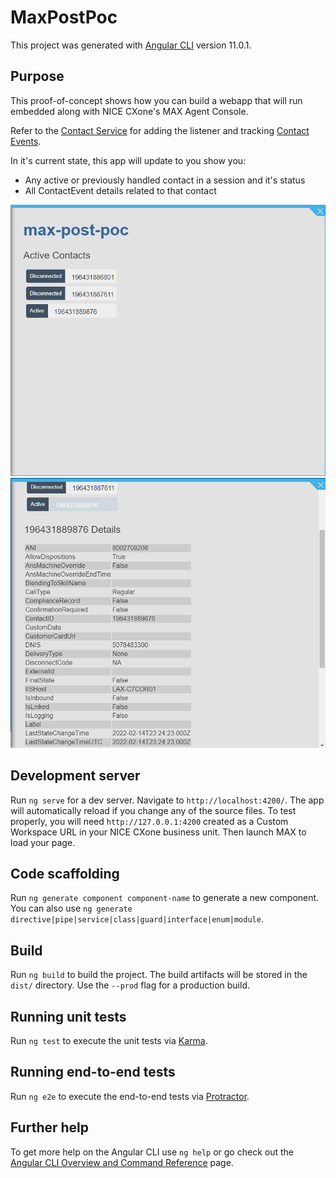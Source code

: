 # MaxPostPoc

This project was generated with [Angular CLI](https://github.com/angular/angular-cli) version 11.0.1.

## Purpose
This proof-of-concept shows how you can build a webapp that will run embedded along with NICE CXone's MAX Agent Console. 

Refer to the [Contact Service](src/app/contacts/contact.service.ts) for adding the listener and tracking [Contact Events](src/app/types/contact.ts).

In it's current state, this app will update to you show you:
- Any active or previously handled contact in a session and it's status
- All ContactEvent details related to that contact

![Minified List View](images/Untitled.png)
![Contact Details](images/image.png)

## Development server

Run `ng serve` for a dev server. Navigate to `http://localhost:4200/`. The app will automatically reload if you change any of the source files.
To test properly, you will need `http://127.0.0.1:4200` created as a Custom Workspace URL in your NICE CXone business unit. Then launch MAX to load your page.

## Code scaffolding

Run `ng generate component component-name` to generate a new component. You can also use `ng generate directive|pipe|service|class|guard|interface|enum|module`.

## Build

Run `ng build` to build the project. The build artifacts will be stored in the `dist/` directory. Use the `--prod` flag for a production build.

## Running unit tests

Run `ng test` to execute the unit tests via [Karma](https://karma-runner.github.io).

## Running end-to-end tests

Run `ng e2e` to execute the end-to-end tests via [Protractor](http://www.protractortest.org/).

## Further help

To get more help on the Angular CLI use `ng help` or go check out the [Angular CLI Overview and Command Reference](https://angular.io/cli) page.
